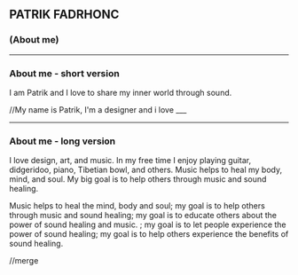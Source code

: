 ## PATRIK FADRHONC
### (About me) ###

- - -

### About me - short version
I am Patrik and I love to share my inner world through sound.

//My name is Patrik, I'm a designer and i love ___

- - -

### About me - long version
I love design, art, and music. In my free time I enjoy playing guitar, didgeridoo, piano, Tibetian bowl, and others. Music helps to heal my body, mind, and soul. My big goal is to help others through music and sound healing.

Music helps to heal the mind, body and soul; my goal is to help others through music and sound healing; my goal is to educate others about the power of sound healing and music.
; my goal is to let people experience the power of sound healing; my goal is to help others experience the benefits of sound healing.

//merge

